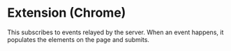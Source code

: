 # Extension (Chrome)

This subscribes to events relayed by the server.  When an event happens, it
populates the elements on the page and submits.
